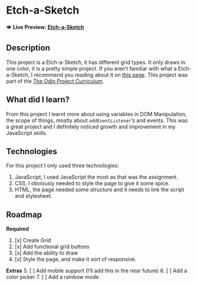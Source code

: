# Etch-a-Sketch

👁️ **Live Preview: [Etch-a-Sketch](https://devonthedeveloper.github.io/Etch-a-Sketch)**

## Description

This project is a Etch-a-Sketch, it has different grid types. It only draws in one color, it is a pretty simple project. 
If you aren’t familiar with what a Etch-a-Sketch, I recommend you reading about it on [this page](https://en.wikipedia.org/wiki/Etch_A_Sketch).
This project was part of the [The Odin Project Curriculum](https://theodinproject.com/about).

## What did I learn?

From this project I learnt more about using variables in DOM Manipulation, the scope of things, mostly about `addEventListener`’s and events. This was a great project and I definitely noticed growth and improvement in my JavaScript skills.

## Technologies

For this project I only used three technologies:
1. JavaScript, I used JavaScript the most as that was the assignment.
2. CSS, I obviously needed to style the page to give it some spice.
3. HTML, the page needed some structure and it needs to link the script and stylesheet.

## Roadmap

**Required**
1. [x] Create Grid
2. [x] Add functional grid buttons
3. [x] Add the ability to draw
4. [x] Style the page, and make it sort of responsive.

**Extras**
5. [ ] Add mobile support (I’ll add this in the near future)
6. [ ] Add a color picker
7. [ ] Add a rainbow mode
